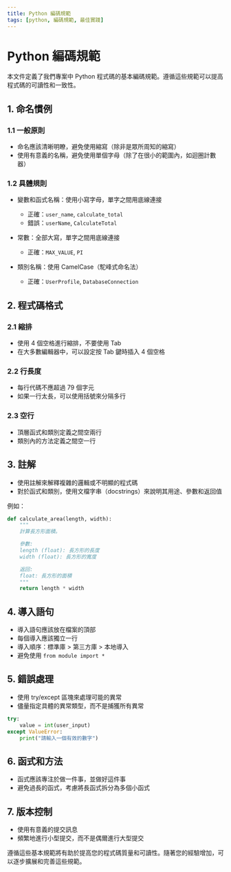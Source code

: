 ```yaml
---
title: Python 編碼規範
tags: [python, 編碼規範, 最佳實踐]
---
```


# Python 編碼規範

本文件定義了我們專案中 Python 程式碼的基本編碼規範。遵循這些規範可以提高程式碼的可讀性和一致性。

## 1. 命名慣例

### 1.1 一般原則
- 命名應該清晰明瞭，避免使用縮寫（除非是眾所周知的縮寫）
- 使用有意義的名稱，避免使用單個字母（除了在很小的範圍內，如迴圈計數器）

### 1.2 具體規則
- 變數和函式名稱：使用小寫字母，單字之間用底線連接
  - 正確：`user_name`, `calculate_total`
  - 錯誤：`userName`, `CalculateTotal`

- 常數：全部大寫，單字之間用底線連接
  - 正確：`MAX_VALUE`, `PI`

- 類別名稱：使用 CamelCase（駝峰式命名法）
  - 正確：`UserProfile`, `DatabaseConnection`

## 2. 程式碼格式

### 2.1 縮排
- 使用 4 個空格進行縮排，不要使用 Tab
- 在大多數編輯器中，可以設定按 Tab 鍵時插入 4 個空格

### 2.2 行長度
- 每行代碼不應超過 79 個字元
- 如果一行太長，可以使用括號來分隔多行

### 2.3 空行
- 頂層函式和類別定義之間空兩行
- 類別內的方法定義之間空一行

## 3. 註解

- 使用註解來解釋複雜的邏輯或不明顯的程式碼
- 對於函式和類別，使用文檔字串（docstrings）來說明其用途、參數和返回值

例如：

```python
def calculate_area(length, width):
    """
    計算長方形面積。

    參數:
    length (float): 長方形的長度
    width (float): 長方形的寬度

    返回:
    float: 長方形的面積
    """
    return length * width
```

## 4. 導入語句

- 導入語句應該放在檔案的頂部
- 每個導入應該獨立一行
- 導入順序：標準庫 > 第三方庫 > 本地導入
- 避免使用 `from module import *`

## 5. 錯誤處理

- 使用 try/except 區塊來處理可能的異常
- 儘量指定具體的異常類型，而不是捕獲所有異常

```python
try:
    value = int(user_input)
except ValueError:
    print("請輸入一個有效的數字")
```

## 6. 函式和方法

- 函式應該專注於做一件事，並做好這件事
- 避免過長的函式，考慮將長函式拆分為多個小函式

## 7. 版本控制

- 使用有意義的提交訊息
- 頻繁地進行小型提交，而不是偶爾進行大型提交

遵循這些基本規範將有助於提高您的程式碼質量和可讀性。隨著您的經驗增加，可以逐步擴展和完善這些規範。